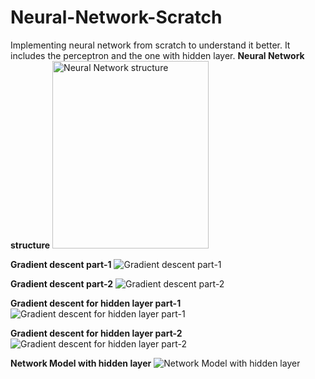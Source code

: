 # Neural-Network-Scratch
Implementing neural network from scratch to understand it better. It includes the perceptron and the one with hidden layer.
**Neural Network structure**
<img src="https://github.com/jubaer-ad/Neural-Network-Scratch/blob/master/nn1.jpg" width="250" height="300" title="Neural Network structure">

**Gradient descent part-1**
![Gradient descent part-1](https://github.com/jubaer-ad/Neural-Network-Scratch/blob/master/nn2.jpg)

**Gradient descent part-2**
![Gradient descent part-2](https://github.com/jubaer-ad/Neural-Network-Scratch/blob/master/nn3.jpg)

**Gradient descent for hidden layer part-1**
![Gradient descent for hidden layer part-1](https://github.com/jubaer-ad/Neural-Network-Scratch/blob/master/nn4.jpg)

**Gradient descent for hidden layer part-2**
![Gradient descent for hidden layer part-2](https://github.com/jubaer-ad/Neural-Network-Scratch/blob/master/nn5.jpg)

**Network Model with hidden layer**
![Network Model with hidden layer](https://github.com/jubaer-ad/Neural-Network-Scratch/blob/master/nn6.jpg)
